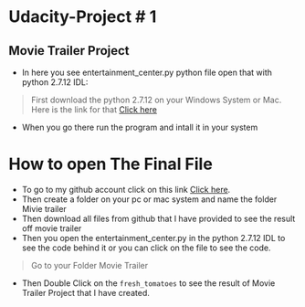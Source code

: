 
# Udacity-Project # 1

## Movie Trailer Project
* In here you see entertainment_center.py python file open that with python 2.7.12 IDL:

> First download the python 2.7.12 on your Windows System or Mac. Here is the link for that [Click here](https://www.python.org/downloads/)
- When you go there run the program and intall it in your system
# How to open The Final File
- To go to my github account click on this link [Click here](https://github.com).
- Then create a folder on your pc or mac system and name the folder Mivie trailer
- Then download all files from github that I have provided to see the result off movie trailer
- Then you open the entertainment_center.py in the python 2.7.12 IDL to see the code behind it or you can click on the file to see the code.
> Go to your Folder Movie Trailer
- Then Double Click on the `fresh_tomatoes` to see the result of Movie Trailer Project that I have created.
